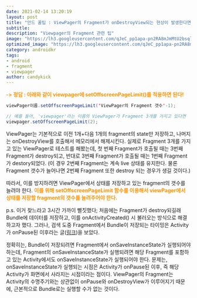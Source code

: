 ```yaml
---
date: 2021-02-14 13:20:19
layout: post
title: "안드 꿀팁 : ViewPager의 Fragment가 onDestroyView되는 현상이 발생한다면 해결 방법은?"
subtitle:
description: "Viewpager의 Fragment 관련 팁"
image: "https://lh3.googleusercontent.com/qJeC_pp1apa-pn2RA8mJmMtU2bsqlBbAot-Dfx-tdixGCE1CYTykr8ipEFtKkiFWiE-iVG05svq-aisezpENX7f3C0jgFt2XNOD43g=w1252-rw-e365-v1"
optimized_image: "https://lh3.googleusercontent.com/qJeC_pp1apa-pn2RA8mJmMtU2bsqlBbAot-Dfx-tdixGCE1CYTykr8ipEFtKkiFWiE-iVG05svq-aisezpENX7f3C0jgFt2XNOD43g=w1252-rw-e365-v1"
category: androidkr
tags:
- android
- fragment
- viewpager
author: candykick
---
```


<strong><font color="#FF9300">-> 정답 : 아래와 같이 viewpager에 setOffscreenPageLimit()를 적용하면 된다!</font></strong>

```java
viewPager이름.setOffscreenPageLimit('ViewPager의 Fragment 갯수'-1);

// 예를 들어, 'viewpager'라는 이름의 ViewPager가 Fragment 3개를 가지고 있다면
viewpager.setOffscreenPageLimit(2);
```

   ViewPager는 기본적으로 이전 1개+다음 1개의 fragment의 state만 저장하고, 나머지는 onDestroyView를 호출해서 메모리에서 해제시킨다. 실제로 Fragment 3개를 가지고 있는 ViewPager로 테스트를 해봤는데, 첫 번째 Fragment가 호출될 때는 3번째 Fragment가 destroy되고, 반대로 3번째 Fragment가 호출될 때는 1번째 Fragment가 destory되었다. (이 경우 2번째 Fragment는 계속 live 상태를 유지한다. 물론 Fragment 갯수가 늘어나면 2번째 Fragment 또한 destroy 되는 경우가 생길 것이다.)

   따라서, 이를 방지하려면 ViewPager에서 상태를 저장하고 있는 fragment의 갯수를 늘려야 한다. <strong><font color="#FF9300">이를 위해 setOffscreenPageLimit 함수를 이용해서 viewPager에서 상태를 저장할 fragment의 갯수를 늘려주어야 한다.</font></strong>

p.s. 이거 찾느라고 3시간 가까이 뻘짓했다; 처음에는 Fragment가 destroy되길래 Bundle에 데이터를 저장하고, 이를 onActivityCreated() 시 불러오는 방식으로 해결하고자 했다. 그러나, 검색 도중 Fragment에서 Bundle이 저장되는 타이밍은 Activity가 onPause된 이후라는 글([링크](https://stackoverflow.com/questions/15935322/fragmentactivity-onsaveinstancestate-not-getting-called))을 보았다.

정확히는, Bundle이 저장되려면 Fragment에서 onSaveInstanceState가 실행되어야 하는데, Fragment의 onSaveInstanceState가 실행되려면 해당 Fragment를 포함하고 있는 Activity에서도 onSaveInstanceState가 실행되어야 한다. 문제는, onSaveInstanceState가 실행되는 시점은 Activity가 onPause된 이후, 즉 해당 Activity가 화면에서 사라지는 시점이라는 점이다. ViewPager의 Fragment는 Activity의 수명주기와는 상관없이 onPause와 onDestroyView가 이루어지기 때문에, 근본적으로 Bundle로는 실행할 수가 없는 것이다.